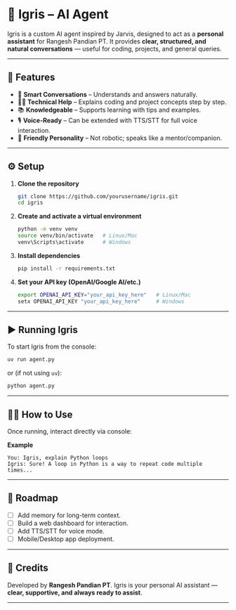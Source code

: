 # 🖤 Igris – AI Agent

Igris is a custom AI agent inspired by Jarvis, designed to act as a **personal assistant** for Rangesh Pandian PT.
It provides **clear, structured, and natural conversations** — useful for coding, projects, and general queries.

---

## 🚀 Features

* 🧠 **Smart Conversations** – Understands and answers naturally.
* 👨‍💻 **Technical Help** – Explains coding and project concepts step by step.
* 📚 **Knowledgeable** – Supports learning with tips and examples.
* 🎙️ **Voice-Ready** – Can be extended with TTS/STT for full voice interaction.
* 🤝 **Friendly Personality** – Not robotic; speaks like a mentor/companion.

---

## ⚙️ Setup

1. **Clone the repository**

   ```bash
   git clone https://github.com/yourusername/igris.git
   cd igris
   ```

2. **Create and activate a virtual environment**

   ```bash
   python -m venv venv
   source venv/bin/activate   # Linux/Mac
   venv\Scripts\activate      # Windows
   ```

3. **Install dependencies**

   ```bash
   pip install -r requirements.txt
   ```

4. **Set your API key (OpenAI/Google AI/etc.)**

   ```bash
   export OPENAI_API_KEY="your_api_key_here"   # Linux/Mac
   setx OPENAI_API_KEY "your_api_key_here"     # Windows
   ```

---

## ▶️ Running Igris

To start Igris from the console:

```bash
uv run agent.py
```

or (if not using `uv`):

```bash
python agent.py
```

---

## 🧑‍💻 How to Use

Once running, interact directly via console:

**Example**

```
You: Igris, explain Python loops
Igris: Sure! A loop in Python is a way to repeat code multiple times...
```

---

## 📌 Roadmap

* [ ] Add memory for long-term context.
* [ ] Build a web dashboard for interaction.
* [ ] Add TTS/STT for voice mode.
* [ ] Mobile/Desktop app deployment.

---

## 🖤 Credits

Developed by **Rangesh Pandian PT**.
Igris is your personal AI assistant — **clear, supportive, and always ready to assist**.

---
